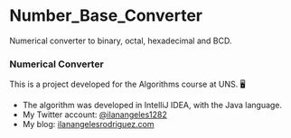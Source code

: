 # Number_Base_Converter
Numerical converter to binary, octal, hexadecimal and BCD.
### Numerical Converter 

This is a project developed for the Algorithms course at UNS. 🖥️
- The algorithm was developed in IntelliJ IDEA, with the Java language. 
- My Twitter account:  [@ilanangeles1282](https://twitter.com/ilanangeles1282)
- My blog: [ilanangelesrodriguez.com](https://ilanangelesrodriguez.blogspot.com/)
